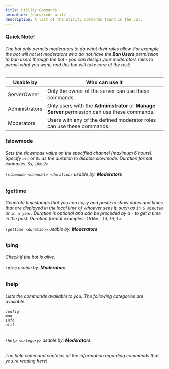 ```yaml
---
title: Utility Commands
permalink: /docs/cmds-util/
description: A list of the utility commands found in the Jot.
---
```

<div class="panel panel-info">
	<div class="panel-heading">
		<h3 class="panel-title" id="warn">Quick Note!</h3>
	</div>
	<div class="panel-body">
    <table class="table table-striped table-hover ">
    <thead>
      <h6>The bot only permits moderators to do what their roles allow. For example, the bot will not let moderators who do not have the <strong>Ban Users</strong> permission to ban users through the bot - you can design your moderators roles to permit what you want, and this bot will take care of the rest!</h6>
      <tr>
        <th>Usable by</th>
        <th>Who can use it</th>
      </tr>
    </thead>
    <tbody>
      <tr>
        <td>ServerOwner</td>
        <td>Only the owner of the server can use these commands.</td>
      </tr>
      <tr>
        <td>Administrators</td>
        <td>Only users with the <strong>Administrator</strong> or <strong>Manage Server</strong> permission can use these commands.</td>
      </tr>
      <tr>
        <td>Moderators</td>
        <td>Users with any of the defined moderator roles can use these commands.</td>
      </tr>
    </tbody>
    </table>
	</div>
</div>
<div class="panel panel-primary">
	<div class="panel-heading">
		<h3 class="panel-title" id="slowmode">!slowmode</h3>
	</div>
	<div class="panel-body">
    <h6>Sets the slowmode value on the specified channel (maximum 6 hours). Specify <code>off</code> or <code>0s</code> as the duration to disable slowmode. Duration format examples: <code>5s</code>, <code>10m</code>, <code>2h</code>.<br/><br/><code>!slowmode &lt;channel&gt; &lt;duration&gt;</code> usable by: <strong>Moderators</strong></h6>
	</div>
</div>
<div class="panel panel-primary">
	<div class="panel-heading">
		<h3 class="panel-title" id="gettime">!gettime</h3>
	</div>
	<div class="panel-body">
    <h6>Generate timestamps that you can copy and paste to show dates and times that are displayed in the local time of whoever sees it, such as <code>in 5 minutes</code> or <code>in a year</code>. Duration is optional and can be preceded by a <code>-</code> to get a time in the past. Duration format examples: <code>1h30m</code>, <code>-1d</code>, <code>3d</code>, <code>1w</code>.<br/><br/><code>!gettime &lt;duration&gt;</code> usable by: <strong>Moderators</strong></h6>
	</div>
</div>
<div class="panel panel-primary">
	<div class="panel-heading">
		<h3 class="panel-title" id="ping">!ping</h3>
	</div>
	<div class="panel-body">
    <h6>Check if the bot is alive.<br/><br/><code>!ping</code> usable by: <strong>Moderators</strong></h6>
	</div>
</div>
<div class="panel panel-primary">
	<div class="panel-heading">
		<h3 class="panel-title" id="help">!help</h3>
	</div>
	<div class="panel-body">
    <h6>Lists the commands available to you. The following categories are available:<br/><br/>
        <code>config</code><br/>
        <code>mod</code><br/>
        <code>info</code><br/>
        <code>util</code><br/>
        <br/><br/><code>!help &lt;category&gt;</code> usable by: <strong>Moderators</strong></h6>
	</div>
	<div class="panel-footer"><h6>The help command contains all the information regarding commands that you're reading here!</h6></div>
</div>
